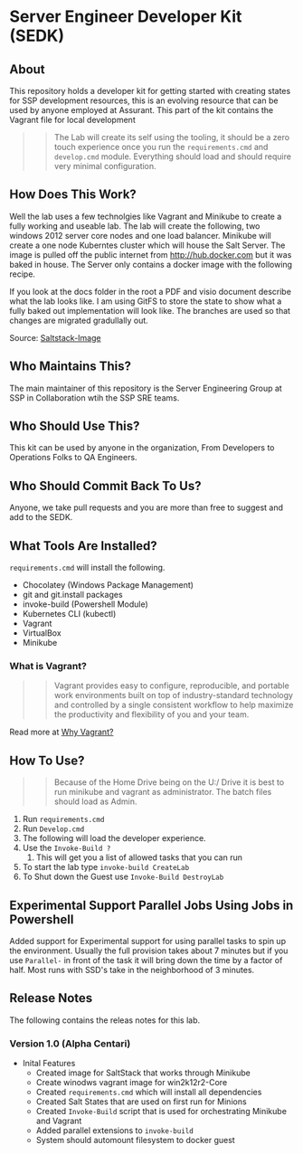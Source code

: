 # Server Engineer Developer Kit (SEDK)

## About

This repository holds a developer kit for getting started with creating states for SSP development resources, this is an evolving 
resource that can be used by anyone employed at Assurant. This part of the kit contains the Vagrant file for local development

>> The Lab will create its self using the tooling, it should be a zero touch experience once you run the `requirements.cmd` and 
>> `develop.cmd` module. Everything should load and should require very minimal configuration.


## How Does This Work?

Well the lab uses a few technolgies like Vagrant and Minikube to create a fully working and useable lab. The lab will create the following, two windows 2012 server core nodes and one load balancer. Minikube will create a one node Kuberntes cluster which will house
the Salt Server. The image is pulled off the public internet from http://hub.docker.com but it was baked in house. The Server only contains a docker image with the following recipe.

If you look at the docs folder in the root a PDF and visio document describe what the lab looks like. I am using GitFS to store the state to show what a fully baked out implementation will look like. The branches are used so that changes are migrated gradullally out. 

Source: [Saltstack-Image](https://github.com/mxrss2/saltstack-image)


## Who Maintains This?

The main maintainer of this repository is the Server Engineering Group at SSP in Collaboration wtih the SSP SRE teams.

## Who Should Use This?

This kit can be used by anyone in the organization, From Developers to Operations Folks to QA Engineers. 

## Who Should Commit Back To Us?

Anyone, we take pull requests and you are more than free to suggest and add to the SEDK. 

## What Tools Are Installed?

`requirements.cmd` will install the following.

* Chocolatey (Windows Package Management)
* git and git.install packages
* invoke-build (Powershell Module)
* Kubernetes CLI (kubectl)
* Vagrant
* VirtualBox
* Minikube


###  What is Vagrant?

>> Vagrant provides easy to configure, reproducible, and portable work environments built on top of industry-standard technology and controlled by a single consistent workflow to help maximize the productivity and flexibility of you and your team.

Read more at [Why Vagrant?](https://www.vagrantup.com/intro/index.html)

## How To Use?

>> Because of the Home Drive being on the U:/ Drive it is best to run minikube and vagrant as administrator. The batch files should load as Admin.

1. Run `requirements.cmd` 
2. Run `Develop.cmd`
3. The following will load the developer experience.
4. Use the `Invoke-Build ?`
    1. This will get you a list of allowed tasks that you can run
5. To start the lab type `invoke-build CreateLab`
5. To Shut down the Guest use `Invoke-Build DestroyLab`  

## **Experimental Support** Parallel Jobs Using Jobs in Powershell

Added support for Experimental support for using parallel tasks to spin up the environment. Usually the full provision takes about 7 minutes but if you use `Parallel-` in front of the task it will bring down the time by a factor of half. Most runs with SSD's take in the neighborhood of 3 minutes. 

## Release Notes

The following contains the releas notes for this lab.


### Version 1.0 (Alpha Centari)

* Inital Features
    * Created image for SaltStack that works through Minikube
    * Create winodws vagrant image for win2k12r2-Core
    * Created `requirements.cmd` which will install all dependencies
    * Created Salt States that are used on first run for Minions
    * Created `Invoke-Build` script that is used for orchestrating Minikube and Vagrant
    * Added parallel extensions to `invoke-build`
    * System should automount filesystem to docker guest


